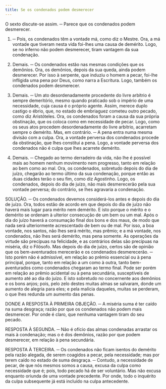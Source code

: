 ```yaml
---
title: Se os condenados podem desmerecer
---
```


O sexto discute-se assim. ─ Parece que os condenados podem desmerecer.  

1. ─ Pois, os condenados têm a vontade má, como diz o Mestre. Ora, a má vontade que tiveram nesta vida foi-lhes uma causa de demérito. Logo, se no inferno não podem desmerecer, tiram vantagem da sua condenação.  

2. Demais. ─ Os condenados estão nas mesmas condições que os demônios. Ora, os demônios, depois da sua queda, ainda podem desmerecer. Por isso à serpente, que induziu o homem a pecar, foi-lhe infligida uma pena por Deus, como narra a Escritura. Logo, também os condenados podem desmerecer.  

3. Demais. ─ Um ato desordenadamente procedente do livre arbítrio é sempre demeritório, mesmo quando praticado sob o império de uma necessidade, cuja causa é o próprio agente. Assim, merece duplo castigo o ébrio, que, no estado de embriaguez cometeu outro pecado, como diz Aristóteles. Ora, os condenados foram a causa da sua própria obstinação, que os coloca como em necessidade de pecar. Logo, como os seus atos procedem desordenadamente do livre arbítrio, acarretam sempre o demérito.  Mas, em contrário. ─ A pena entra numa mesma divisão com a culpa. Ora, a vontade perversa dos condenados procede da obstinação, que lhes constitui a pena. Logo, a vontade perversa dos condenados não é culpa que lhes acarrete demérito.  

2. Demais. ─ Chegado ao termo derradeiro da vida, não lhe é possível mais ao homem nenhum movimento nem progresso, tanto em relação ao bem como ao mal. Ora, os condenados, sobretudo depois do dia de juízo, chegarão ao termo último da sua condenação, porque então as duas cidades terão o seu fim, como diz Agostinho. Logo, os condenados, depois do dia de juízo, não mais desmerecerão pela sua vontade perversa; do contrário, se lhes agravaria a condenação. 

SOLUÇÃO. ─ Os condenados devemos considerá-los antes e depois do dia de juízo. Ora, todos estão de acordo em que depois do dia de juízo não haverá mais lugar para mérito nem demérito. E isto porque o mérito e o demérito se ordenam à ulterior consecução de um bem ou um mal.  Após o dia do juízo haverá a consumação final dos bons e dos maus, de modo que nada será ulteriormente acrescentado de bem ou de mal. Por isso, a boa vontade, nos santos, não lhes será mérito, mas prêmio; e a má vontade, nos condenados, não lhes será demérito, mas pena somente. As operações da virtude são precípuas na felicidade, e as contrários delas são precípuas na miséria, diz o Filósofo.  Mas depois do dia de juízo, certos são de opinião que os bem-aventurados merecerão e os condenados desmerecerão. ─ Isto porém não é admissível, em relação ao prêmio essencial ou à pena principal, porque, tanto em relação a um como à outra, tanto bem-aventurados como condenados chegaram ao termo final. Pode ser porém em relação ao prêmio acidental ou à pena secundária, susceptíveis de aumento até ao dia do juízo. E isto sobretudo no concernente aos demônios e os bons anjos; pois, pelo zelo destes muitas almas se salvaram, donde um aumento de alegria para eles; e pela malícia daqueles, muitas se perderam, o que lhes redunda um aumento das penas.  

DONDE A RESPOSTA À PRIMEIRA OBJEÇÃO. ─ A miséria suma é ter caído na suma desgraça; razão por que os condenados não podem mais desmerecer. Por onde é claro, que nenhuma vantagem tiram do seu pecado.  

RESPOSTA À SEGUNDA. ─ Não é ofício das almas condenadas arrastar os mais à condenação; mas o é dos demônios, razão por que podem desmerecer, em relação à pena secundária.  

RESPOSTA À TERCEIRA. ─ Os condenados não ficam isentos do demérito pela razão alegada, de serem coagidos a pecar, pela necessidade; mas por terem caído no estado de suma desgraça. ─ Contudo, a necessidade de pecar, de que nós mesmos somos a causa, excusa da culpa como necessidade que é; pois, todo pecado há de ser voluntário. Mas não excusa enquanto oriunda de uma vontade precedente. Por onde, todo o inquérito da culpa subsequente já está incluído na culpa antecedente.